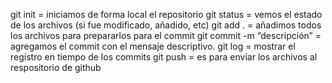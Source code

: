 git init = iniciamos de forma local el repositorio
git status = vemos el estado de los archivos (si fue modificado, añadido, etc)
git add . = añadimos todos los archivos para prepararlos para el commit
git commit -m “descripción” = agregamos el commit con el mensaje descriptivo.
git log = mostrar el registro en tiempo de los commits
git push = es para enviar los archivos al respositorio de github
